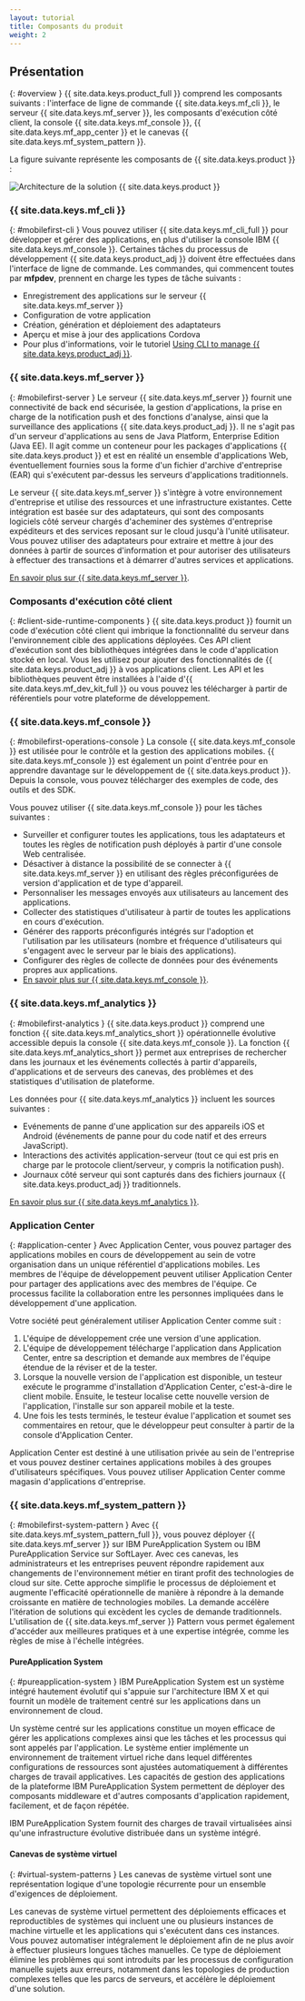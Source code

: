 ```yaml
---
layout: tutorial
title: Composants du produit 
weight: 2
---
```

<!-- NLS_CHARSET=UTF-8 -->
## Présentation
{: #overview }
{{ site.data.keys.product_full }} comprend les composants suivants : l'interface de ligne de commande {{ site.data.keys.mf_cli }}, le serveur {{ site.data.keys.mf_server }}, les composants d'exécution côté client, la console {{ site.data.keys.mf_console }}, {{ site.data.keys.mf_app_center }} et le canevas {{ site.data.keys.mf_system_pattern }}.

La figure suivante représente les composants de {{ site.data.keys.product }} :

![Architecture de la solution {{ site.data.keys.product }} ](architecture.jpg)

### {{ site.data.keys.mf_cli }}
{: #mobilefirst-cli }
Vous pouvez utiliser {{ site.data.keys.mf_cli_full }} pour développer et gérer des applications, en plus d'utiliser la console IBM {{ site.data.keys.mf_console }}. Certaines tâches du processus de développement {{ site.data.keys.product_adj }} doivent être effectuées dans l'interface de ligne de commande.  Les commandes, qui commencent toutes par **mfpdev**, prennent en charge les types de tâche suivants :

* Enregistrement des applications sur le serveur {{ site.data.keys.mf_server }}
* Configuration de votre application
* Création, génération et déploiement des adaptateurs
* Aperçu et mise à jour des applications Cordova
* Pour plus d'informations, voir le tutoriel [Using CLI to manage {{ site.data.keys.product_adj }}](../../application-development/using-mobilefirst-cli-to-manage-mobilefirst-artifacts/).

### {{ site.data.keys.mf_server }}
{: #mobilefirst-server }
Le serveur {{ site.data.keys.mf_server }} fournit une connectivité de back end sécurisée, la gestion d'applications, la prise en charge de la notification push et des fonctions d'analyse, ainsi que la surveillance des applications {{ site.data.keys.product_adj }}. Il ne s'agit pas d'un serveur d'applications au sens de Java Platform, Enterprise Edition (Java EE). Il agit comme un conteneur pour les packages d'applications {{ site.data.keys.product }} et est en réalité un ensemble d'applications Web, éventuellement fournies sous la forme d'un fichier d'archive d'entreprise (EAR) qui s'exécutent par-dessus les serveurs d'applications traditionnels.

Le serveur {{ site.data.keys.mf_server }} s'intègre à votre environnement d'entreprise et utilise des ressources et une infrastructure existantes. Cette intégration est basée sur des adaptateurs, qui sont des composants logiciels côté serveur chargés d'acheminer des systèmes d'entreprise expéditeurs et des services reposant sur le cloud jusqu'à l'unité utilisateur. Vous pouvez utiliser des adaptateurs pour extraire et mettre à jour des données à partir de sources d'information et pour autoriser des utilisateurs à effectuer des transactions et à démarrer d'autres services et applications.

[En savoir plus sur {{ site.data.keys.mf_server }}](server).

### Composants d'exécution côté client
{: #client-side-runtime-components }
{{ site.data.keys.product }} fournit un code d'exécution côté client qui imbrique la fonctionnalité du serveur dans l'environnement cible des applications déployées. Ces API client d'exécution sont des bibliothèques intégrées dans le code d'application stocké en local. Vous les utilisez pour ajouter des fonctionnalités de {{ site.data.keys.product_adj }} à vos applications client. Les API et les bibliothèques peuvent être installées à l'aide d'{{ site.data.keys.mf_dev_kit_full }} ou vous pouvez les télécharger à partir de référentiels pour votre plateforme de développement.

### {{ site.data.keys.mf_console }}
{: #mobilefirst-operations-console }
La console {{ site.data.keys.mf_console }} est utilisée pour le contrôle et la gestion des applications mobiles. {{ site.data.keys.mf_console }} est également un point d'entrée pour en apprendre davantage sur le développement de {{ site.data.keys.product }}. Depuis la console, vous pouvez télécharger des exemples de code, des outils et des SDK.

Vous pouvez utiliser {{ site.data.keys.mf_console }} pour les tâches suivantes :

* Surveiller et configurer toutes les applications, tous les adaptateurs et toutes les règles de notification push déployés à partir d'une console Web centralisée.
* Désactiver à distance la possibilité de se connecter à {{ site.data.keys.mf_server }} en utilisant des règles préconfigurées de version d'application et de type d'appareil.
* Personnaliser les messages envoyés aux utilisateurs au lancement des applications.
* Collecter des statistiques d'utilisateur à partir de toutes les applications en cours d'exécution.
* Générer des rapports préconfigurés intégrés sur l'adoption et l'utilisation par les utilisateurs (nombre et fréquence d'utilisateurs qui s'engagent avec le serveur par le biais des applications).
* Configurer des règles de collecte de données pour des événements propres aux applications.
* [En savoir plus sur {{ site.data.keys.mf_console }}](console).

### {{ site.data.keys.mf_analytics }}
{: #mobilefirst-analytics }
{{ site.data.keys.product }} comprend une fonction {{ site.data.keys.mf_analytics_short }} opérationnelle évolutive accessible depuis la console {{ site.data.keys.mf_console }}. La fonction {{ site.data.keys.mf_analytics_short }} permet aux entreprises de rechercher dans les journaux et les événements collectés à partir d'appareils, d'applications et de serveurs des canevas, des problèmes et des statistiques d'utilisation de plateforme.

Les données pour {{ site.data.keys.mf_analytics }} incluent les sources suivantes :

* Evénements de panne d'une application sur des appareils iOS et Android (événements de panne pour du code natif et des erreurs JavaScript).
* Interactions des activités application-serveur (tout ce qui est pris en charge par le protocole client/serveur, y compris la notification push).
* Journaux côté serveur qui sont capturés dans des fichiers journaux {{ site.data.keys.product_adj }} traditionnels.

[En savoir plus sur {{ site.data.keys.mf_analytics }}](../../analytics).

### Application Center
{: #application-center }
Avec Application Center, vous pouvez partager des applications mobiles en cours de développement au sein de votre organisation dans un unique référentiel d'applications mobiles. Les membres de l'équipe de développement peuvent utiliser Application Center pour partager des applications avec des membres de l'équipe. Ce processus facilite la collaboration entre les personnes impliquées dans le développement d'une application.

Votre société peut généralement utiliser Application Center comme suit :

1. L'équipe de développement crée une version d'une application.
2. L'équipe de développement télécharge l'application dans Application Center, entre sa description et demande aux membres de l'équipe étendue de la réviser et de la tester.
3. Lorsque la nouvelle version de l'application est disponible, un testeur exécute le programme d'installation d'Application Center, c'est-à-dire le client mobile. Ensuite, le testeur localise cette nouvelle version de l'application, l'installe sur son appareil mobile et la teste.
4. Une fois les tests terminés, le testeur évalue l'application et soumet ses commentaires en retour, que le développeur peut consulter à partir de la console d'Application Center.

Application Center est destiné à une utilisation privée au sein de l'entreprise et vous pouvez destiner certaines applications mobiles à des groupes d'utilisateurs spécifiques. Vous pouvez utiliser Application Center comme magasin d'applications d'entreprise.

### {{ site.data.keys.mf_system_pattern }}
{: #mobilefirst-system-pattern }
Avec {{ site.data.keys.mf_system_pattern_full }}, vous pouvez déployer {{ site.data.keys.mf_server }} sur IBM PureApplication System ou IBM PureApplication Service sur SoftLayer. Avec ces canevas, les administrateurs et les entreprises peuvent répondre rapidement aux changements de l'environnement métier en tirant profit des technologies de cloud sur site. Cette approche simplifie le processus de déploiement et augmente l'efficacité opérationnelle de manière à répondre à la demande croissante en matière de technologies mobiles. La demande accélère l'itération de solutions qui excèdent les cycles de demande traditionnels. L'utilisation de {{ site.data.keys.mf_server }} Pattern vous permet également d'accéder aux meilleures pratiques et à une expertise intégrée, comme les règles de mise à l'échelle intégrées.

#### PureApplication System
{: #pureapplication-system }
IBM PureApplication System est un système intégré hautement évolutif qui s'appuie sur l'architecture IBM X et qui fournit un modèle de traitement centré sur les applications dans un environnement de cloud.

Un système centré sur les applications constitue un moyen efficace de gérer les applications complexes ainsi que les tâches et les processus qui sont appelés par l'application. Le système entier implémente un environnement de traitement virtuel riche dans lequel différentes configurations de ressources sont ajustées automatiquement à différentes charges de travail applicatives. Les capacités de gestion des applications de la plateforme IBM PureApplication System permettent de déployer des composants middleware et d'autres composants d'application rapidement, facilement, et de façon répétée.

IBM PureApplication System fournit des charges de travail virtualisées ainsi qu'une infrastructure évolutive distribuée dans un système intégré.

#### Canevas de système virtuel
{: #virtual-system-patterns }
Les canevas de système virtuel sont une représentation logique d'une topologie récurrente pour un ensemble d'exigences de déploiement.

Les canevas de système virtuel permettent des déploiements efficaces et reproductibles de systèmes qui incluent une ou plusieurs instances de machine virtuelle et les applications qui s'exécutent dans ces instances. Vous pouvez automatiser intégralement le déploiement afin de ne plus avoir à effectuer plusieurs longues tâches manuelles. Ce type de déploiement élimine les problèmes qui sont introduits par les processus de configuration manuelle sujets aux erreurs, notamment dans les topologies de production complexes telles que les parcs de serveurs, et accélère le déploiement d'une solution.
